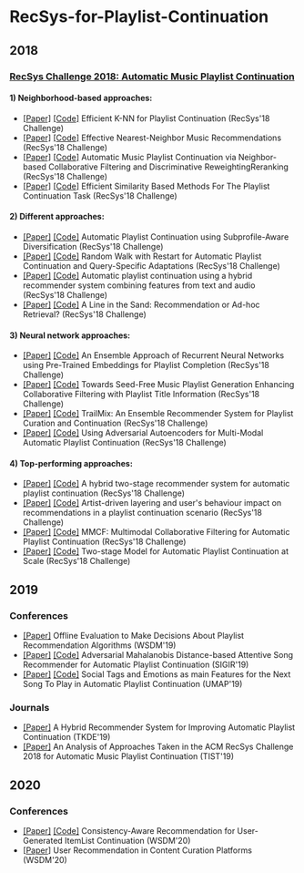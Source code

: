 # RecSys-for-Playlist-Continuation

## 2018
### [RecSys Challenge 2018: Automatic Music Playlist Continuation](http://www.recsyschallenge.com/2018/)
#### 1) Neighborhood-based approaches:
- [[Paper]](https://eprints.sztaki.hu/9560/1/Kelen_1_30347064_ny.pdf) [[Code]](https://github.com/proto-n/recsys-challenge-2018) Efficient K-NN for Playlist Continuation (RecSys'18 Challenge)
- [[Paper]](https://web-ainf.aau.at/pub/jannach/files/Workshop_RecSys_Challenge_2018.pdf) [[Code]](https://github.com/rn5l/rsc18) Effective Nearest-Neighbor Music Recommendations (RecSys'18 Challenge)
- [[Paper]](https://dl.acm.org/doi/10.1145/3267471.3267481) [[Code]](https://github.com/LauraBowenHe/Recsys-Spotify-2018-challenge) Automatic Music Playlist Continuation via Neighbor-based Collaborative Filtering and Discriminative ReweightingReranking (RecSys'18 Challenge) 
- [[Paper]](https://dl.acm.org/doi/10.1145/3267471.3267486) [[Code]](https://github.com/guglielmof/recsys_spt2018) Efficient Similarity Based Methods For The Playlist Continuation Task (RecSys'18 Challenge) 

#### 2) Different approaches:
- [[Paper]](https://www.insight-centre.org/sites/default/files/publications/kayabridgerecsyschallenge18.pdf) [[Code]](https://github.com/mesutkaya/SpotifyRecSysChallenge2018) Automatic Playlist Continuation using Subprofile-Aware Diversification (RecSys'18 Challenge)
- [[Paper]](https://dl.acm.org/doi/10.1145/3267471.3267483) [[Code]](https://github.com/TimovNiedek/recsys-random-walk) Random Walk with Restart for Automatic Playlist Continuation and Query-Specific Adaptations (RecSys'18 Challenge)
- [[Paper]](https://arxiv.org/pdf/1901.00450.pdf) [[Code]](https://github.com/andrebola/creative-recsys-cocoplaya) Automatic playlist continuation using a hybrid recommender system combining features from text and audio (RecSys'18 Challenge)
- [[Paper]](https://www.microsoft.com/en-us/research/uploads/prod/2018/07/recsys-challenge-2018-kallumadi.pdf) [[Code]](https://github.com/skallumadi/BachPropagate) A Line in the Sand: Recommendation or Ad-hoc Retrieval? (RecSys'18 Challenge)

#### 3) Neural network approaches:
- [[Paper]](http://www.eurecom.fr/en/publication/5690/download/data-publi-5690.pdf) [[Code]](https://github.com/xing-zhao/RecSys-Challenge-2018-Trailmix) An Ensemble Approach of Recurrent Neural Networks using Pre-Trained Embeddings for Playlist Completion (RecSys'18 Challenge)
- [[Paper]](https://dl.acm.org/doi/10.1145/3267471.3267484) [[Code]](https://github.com/D2KLab/recsys18_challenge) Towards Seed-Free Music Playlist Generation Enhancing Collaborative Filtering with Playlist Title Information (RecSys'18 Challenge)
- [[Paper]](http://people.tamu.edu/~zhaoxing623/publications/XZ_TrailMix.pdf) [[Code]](https://github.com/eldrin/recsys18-spotify-spotif-ai) TrailMix: An Ensemble Recommender System for Playlist Curation and Continuation (RecSys'18 Challenge)
- [[Paper]](https://zenodo.org/record/1455214/files/Vagliano-et-al-Using-Adversarial-Autoencoders-for-Multi-Modal-Automatic-Playlist-Continuation.pdf?download=1) [[Code]](https://github.com/lgalke/mpd-aae-recommender) Using Adversarial Autoencoders for Multi-Modal Automatic Playlist Continuation (RecSys'18 Challenge)

#### 4) Top-performing approaches:
- [[Paper]](https://dl.acm.org/doi/10.1145/3267471.3267488) [[Code]](https://github.com/VasiliyRubtsov/recsys2018) A hybrid two-stage recommender system for automatic playlist continuation (RecSys'18 Challenge)
- [[Paper]](https://dl.acm.org/doi/10.1145/3267471.3267475) [[Code]](https://github.com/tmscarla/spotify-recsys-challenge) Artist-driven layering and user's behaviour impact on recommendations in a playlist continuation scenario (RecSys'18 Challenge)
- [[Paper]](https://dl.acm.org/doi/10.1145/3267471.3267482) [[Code]](https://github.com/hojinYang/spotify_recSys_challenge_2018) MMCF: Multimodal Collaborative Filtering for Automatic Playlist Continuation (RecSys'18 Challenge)
- [[Paper]](http://www.cs.toronto.edu/~mvolkovs/recsys2018_challenge.pdf) [[Code]](https://github.com/layer6ai-labs/RecSys2018) Two-stage Model for Automatic Playlist Continuation at Scale (RecSys'18 Challenge)


## 2019
### Conferences
- [[Paper]](http://pchandar.github.io/static/Gruson2019-a2c9a8576182dcb33019d20a7c7a51b7.pdf) Offline Evaluation to Make Decisions About Playlist Recommendation Algorithms (WSDM'19)
- [[Paper]](http://web.cs.wpi.edu/~kmlee/pubs/tran19sigir.pdf) [[Code]](https://github.com/thanhdtran/MASR) Adversarial Mahalanobis Distance-based Attentive Song Recommender for Automatic Playlist Continuation (SIGIR'19)
- [[Paper]](https://dl.acm.org/doi/abs/10.1145/3314183.3323455) [[Code]](https://github.com/marcopoli/PLACeBo) Social Tags and Emotions as main Features for the Next Song To Play in Automatic Playlist Continuation (UMAP'19)

### Journals
- [[Paper]](https://www.researchgate.net/publication/337117573_A_Hybrid_Recommender_System_for_Improving_Automatic_Playlist_Continuation) A Hybrid Recommender System for Improving Automatic Playlist Continuation (TKDE'19)
- [[Paper]](https://arxiv.org/pdf/1810.01520) An Analysis of Approaches Taken in the ACM RecSys Challenge 2018 for Automatic Music Playlist Continuation (TIST'19)

## 2020
### Conferences
- [[Paper]](http://people.tamu.edu/~yunhe/pubs/WSDM2020.pdf) [[Code]](https://github.com/heyunh2015/ListContinuation_WSDM2020) Consistency-Aware Recommendation for User-Generated ItemList Continuation (WSDM'20)
- [[Paper](http://people.tamu.edu/~jwang713/pubs/curator-wsdm2020.pdf)] User Recommendation in Content Curation Platforms (WSDM'20)

